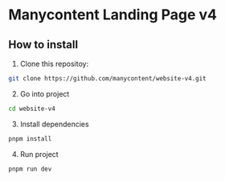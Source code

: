 # Manycontent Landing Page v4

## How to install

1. Clone this repositoy:

```bash
git clone https://github.com/manycontent/website-v4.git
```

2. Go into project

```bash
cd website-v4
```

3. Install dependencies

```bash
pnpm install
```

4. Run project

```bash
pnpm run dev
```
